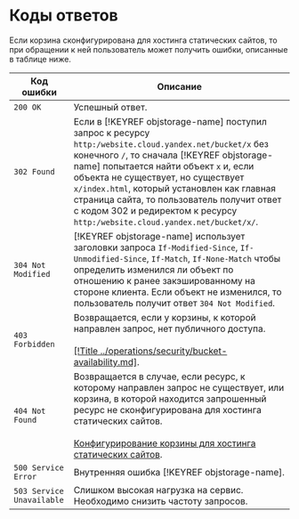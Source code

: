 # Коды ответов

Если корзина сконфигурирована для хостинга статических сайтов, то при обращении к ней пользователь может получить ошибки, описанные в таблице ниже.

Код ошибки | Описание
-----------|---------
`200 OK` | Успешный ответ.
`302 Found`  | Если в [!KEYREF objstorage-name] поступил запрос к ресурсу `http:/website.cloud.yandex.net/bucket/x` без конечного `/`, то сначала [!KEYREF objstorage-name] попытается найти объект `x` и, если объекта не существует, но существует `x/index.html`, который установлен как главная страница сайта, то пользователь получит ответ с кодом 302 и редиректом к ресурсу `http:/website.cloud.yandex.net/bucket/x/`.
`304 Not Modified` | [!KEYREF objstorage-name] использует заголовки запроса `If-Modified-Since`, `If-Unmodified-Since`, `If-Match`, `If-None-Match` чтобы определить изменился ли объект по отношению к ранее закэшированному на стороне клиента. Если объект не изменился, то пользователь получит ответ `304 Not Modified`.
`403 Forbidden` | Возвращается, если у корзины, к которой направлен запрос, нет публичного доступа.<br/><br/>[[!Title ../operations/security/bucket-availability.md]](../operations/security/bucket-availability.md).
`404 Not Found` | Возвращается в случае, если ресурс, к которому направлен запрос не существует, или корзина, в которой находится запрошенный ресурс не сконфигурирована для хостинга статических сайтов.<br/><br/>[Конфигурирование корзины для хостинга статических сайтов](bucket-configuration.md).
`500 Service Error` | Внутренняя ошибка [!KEYREF objstorage-name].
`503 Service Unavailable` | Слишком высокая нагрузка на сервис. Необходимо снизить частоту запросов.